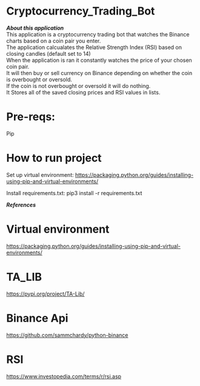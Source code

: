 # Cryptocurrency_Trading_Bot

***About this application***
<br />
This application is a cryptocurrency trading bot that watches the Binance charts based on a coin pair you enter.
<br />
The application calcualates the Relative Strength Index (RSI) based on closing candles (default set to 14)
<br />
When the application is ran it constantly watches the price of your chosen coin pair.
<br />
It will then buy or sell currency on Binance depending on whether the coin is overbought or oversold.
<br />
If the coin is not overbought or oversold it will do nothing.
<br />
It Stores all of the saved closing prices and RSI values in lists.


# Pre-reqs:
Pip
# How to run project
Set up virtual environment:
https://packaging.python.org/guides/installing-using-pip-and-virtual-environments/

Install requirements.txt:
pip3 install -r requirements.txt  

***References***

# Virtual environment
https://packaging.python.org/guides/installing-using-pip-and-virtual-environments/

# TA_LIB
https://pypi.org/project/TA-Lib/

# Binance Api
https://github.com/sammchardy/python-binance

# RSI 
https://www.investopedia.com/terms/r/rsi.asp
